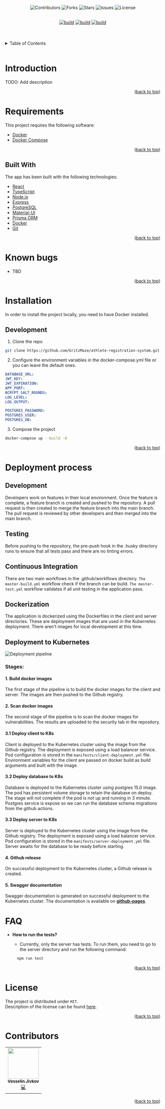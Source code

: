 <div id="top"></div>

<div align="center">

![Contributors](https://img.shields.io/github/contributors/GritzMaze/athlete-registration-system?color=brightgreen&logo=github&logoColor=181717)
![Forks](https://img.shields.io/github/forks/GritzMaze/athlete-registration-system?color=blue&logo=github&logoColor=181717)
![Stars](https://img.shields.io/github/stars/GritzMaze/athlete-registration-system?color=blue&logo=github&logoColor=181717)
![Issues](https://img.shields.io/github/issues/GritzMaze/athlete-registration-system?color=yellow&logo=github&logoColor=181717)
![License](https://img.shields.io/badge/license-MIT-green)

 </div>

 <br>
 <div align="center">
    <a href="https://github.com/GritzMaze/athlete-registration-system/actions/workflows/master-build.yml"><img src="https://github.com/GritzMaze/athlete-registration-system/actions/workflows/master-build.yml/badge.svg" alt="build" ></a>
    <a href="https://github.com/GritzMaze/athlete-registration-system/actions/workflows/master-test.yml"><img src="https://github.com/GritzMaze/athlete-registration-system/actions/workflows/master-test.yml/badge.svg" alt="build" ></a>
    <a href="https://github.com/GritzMaze/athlete-registration-system/actions/workflows/release.yml"><img src="https://github.com/GritzMaze/athlete-registration-system/actions/workflows/release.yml/badge.svg" alt="build" ></a>
 </div>

<!-- PROJECT LOGO -->
<br />
<div align="center">
  <a href="#">
  <!-- <picture>
    <source media="(prefers-color-scheme: dark)" srcset="https://i.imgur.com/KyDgAFI.png">
    <source media="(prefers-color-scheme: light)" srcset="https://i.imgur.com/WoKCj3e.png">
    <img src="https://i.imgur.com/KyDgAFI.png" alt="Logo" width="" height="300">
    </picture> -->
  </a>
</div>
<br>
<br>
<!-- TABLE OF CONTENTS -->
<details>
  <summary>Table of Contents</summary>
  <ol>
    <li>
      <a href="#introduction">Introduction</a>
      <ul>
        <li><a href="#requirements">Requirements</a></li>
        <li><a href="#built-with">Built With</a></li>
        <li><a href="#known-bugs">Known Bugs</a></li>
      </ul>
    </li>
    <li>
      <a href="#installation">Installation</a>
      <ul>
        <li><a href="#development">Development</a></li>
      </ul>
    </li>
    <li><a href="#faq">FAQ</a></li>
    <li><a href="#license">License</a></li>
    <li><a href="#contributors">Contributors</a></li>
  </ol>
</details>

<br>
<!-- Introduction -->

# Introduction

TODO: Add description

<div align="right"><p align="right">(<a href="#top">back to top</a>)</p></div>

# Requirements

This project requires the following software:

- [Docker](https://www.docker.com/)
- [Docker Compose](https://docs.docker.com/compose/)

<div align="right"><p align="right">(<a href="#top">back to top</a>)</p></div>

## Built With

The app has been built with the following technologies:

- [React](https://reactjs.org/)
- [TypeScript](https://www.typescriptlang.org/)
- [Node.js](https://nodejs.org/)
- [Express](https://expressjs.com/)
- [PostgreSQL](https://www.postgresql.org/)
- [Material-UI](https://material-ui.com/)
- [Prisma ORM](https://prisma.io/)
- [Docker](https://www.docker.com/)
- [Git](https://git-scm.com/)

<div align="right"><p align="right">(<a href="#top">back to top</a>)</p></div>

# Known bugs

- TBD
<div align="right"><p align="right">(<a href="#top">back to top</a>)</p></div>

<!-- GETTING STARTED -->

# Installation

In order to install the project locally, you need to have Docker installed.

## Development

1. Clone the repo

```sh
git clone https://github.com/GritzMaze/athlete-registration-system.git
```

2. Configure the environment variables in the docker-compose.yml file or you can leave the default ones.

```yml
DATABASE_URL:
JWT_KEY:
JWT_EXPIRATION: 
APP_PORT: 
BCRYPT_SALT_ROUNDS:
LOG_LEVEL: 
LOG_OUTPUT:

POSTGRES_PASSWORD:
POSTGRES_USER:
POSTGRES_DB:
```

3. Compose the project

```sh
docker-compose up --build -d
```

<div align="right"><p align="right">(<a href="#top">back to top</a>)</p></div>

# Deployment process

## Development
Developers work on features in their local environment. Once the feature is complete, a feature branch is created and pushed to the repository. A pull request is then created to merge the feature branch into the main branch. The pull request is reviewed by other developers and then merged into the main branch.

## Testing
Before pushing to the repository, the pre-push hook in the .husky directory runs to ensure that all tests pass and there are no linting errors.

## Continuous Integration
There are two main workflows in the .github/workflows directory. `The master-build.yml` workflow check if the branch can be build. `The master-test.yml` workflow validates if all unit testing in the application pass.

## Dockerization
The application is dockerized using the Dockerfiles in the client and server directories. These are deployment images that are used in the Kubernetes deployment. There aren't images for local development at this time.

## Deployment to Kubernetes

<picture>
<img src="https://i.imgur.com/f9WDgBS.png" alt="Deployment pipeline" />
</picture>

### Stages:

#### 1. Build docker images

The first stage of the pipeline is to build the docker images for the client and server. The images are then pushed to the Github registry.

#### 2. Scan docker images

The second stage of the pipeline is to scan the docker images for vulnerabilities. The results are uploaded to the security tab in the repository.

#### 3.1 Deploy client to K8s

Client is deployed to the Kubernetes cluster using the image from the Github registry. The deployment is exposed using a load balancer service. Pod configuration is stored in the `manifests/client-deployment.yml` file. Environment variables for the client are passed on docker build as build arguments and built with the image.

#### 3.2 Deploy database to K8s

Database is deployed to the Kubernetes cluster using postgres 15.0 image. The pod has persistent volume storage to retain the database on deploy. The stage will not complete if the pod is not up and running in 3 minute. Postgres service is expose so we can run the database schema migrations from the github actions. 

#### 3.3 Deploy server to K8s

Server is deployed to the Kubernetes cluster using the image from the Github registry. The deployment is exposed using a load balancer service. Pod configuration is stored in the `manifests/server-deployment.yml` file. Server awaits for the database to be ready before starting.

#### 4. Github release

On successful deployment to the Kubernetes cluster, a Github release is created.

#### 5. Swagger documentation

Swagger documentation is generated on successful deployment to the Kubernetes cluster. The documentation is available on <strong><a href="https://gritzmaze.github.io/athlete-registration-system/">github-pages</a></strong>.


# FAQ

- **How to run the tests?**

  - Currently, only the server has tests. To run them, you need to go to the server directory and run the following command:

  ```sh
    npm run test
    ```

<div align="right"><p align="right">(<a href="#top">back to top</a>)</p></div>

# License

The project is distributed under `MIT`. <br/>
Description of the license can be found [here](https://opensource.org/licenses/MIT).

<div align="right"><p align="right">(<a href="#top">back to top</a>)</p></div>

# Contributors

<table>
  <tr>
    <td align="center"><a href="https://github.com/GritzMaze"><img src="https://i.imgur.com/5XntyAW.jpg" width="100px;" alt=""/><br /><sub><b>Vesselin Jivkov</b></sub></a><br /> <a href="#" title="Student">💻</a></td>
    </tr>
</table>

<div align="right"><p align="right">(<a href="#top">back to top</a>)</p></div>
